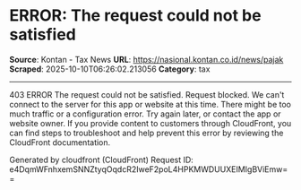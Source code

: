 # ERROR: The request could not be satisfied

**Source**: Kontan - Tax News
**URL**: https://nasional.kontan.co.id/news/pajak
**Scraped**: 2025-10-10T06:26:02.213056
**Category**: tax

---

403 ERROR
The request could not be satisfied.
Request blocked. We can't connect to the server for this app or website at this time. There might be too much traffic or a configuration error. Try again later, or contact the app or website owner.
If you provide content to customers through CloudFront, you can find steps to troubleshoot and help prevent this error by reviewing the CloudFront documentation.

Generated by cloudfront (CloudFront)
Request ID: e4DqmWFnhxemSNNZtyqOqdcR2IweF2poL4HPKMWDUUXEIMIgBViEmw==
